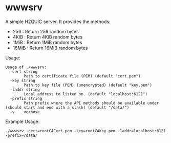# wwwsrv

A simple H2QUIC server. It provides the methods:

* <prefix>256 : Return 256 random bytes
* <prefix>4KiB : Return 4KiB random bytes
* <prefix>1MiB : Return 1MiB random bytes
* <prefix>16MiB : Return 16MiB random bytes

Usage:

```
Usage of ./wwwsrv:
  -cert string
    	Path to certificate file (PEM) (default "cert.pem")
  -key string
    	Path to key file (PEM) (unencrypted) (default "key.pem")
  -laddr string
    	Local address to listen on. (default "localhost:6121")
  -prefix string
    	Path prefix where the API methods should be available under (should start and end with a slash) (default "/data/")
  -v	verbose
```


Example Usage:

```
./wwwsrv -cert=rootCACert.pem -key=rootCAKey.pem -laddr=localhost:6121 -prefix=/data/
```
